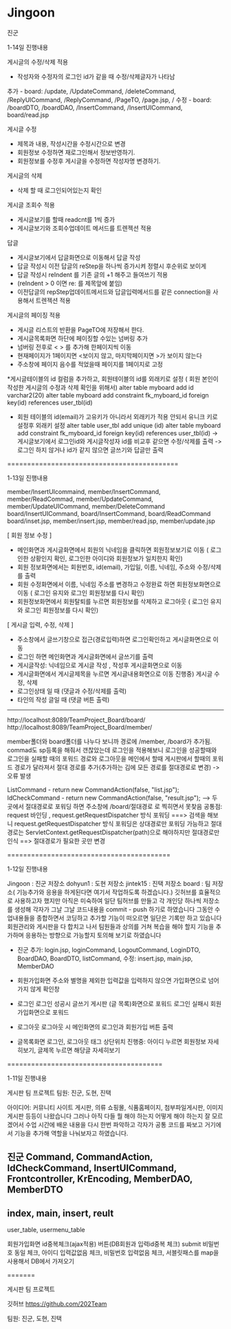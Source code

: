 # Jingoon
진군

1-14일 진행내용

게시글의 수정/삭제 적용
- 작성자와 수정자의 로그인 id가 같을 때 수정/삭제글자가 나타남

추가 - board: /update, /UpdateCommand, /deleteCommand, /ReplyUICommand, /ReplyCommand, /PageTO, /page.jsp, /
수정 - board: /boardDTO, /boardDAO, /InsertCommand, /InsertUICommand, board/read.jsp

게시글 수정
- 제목과 내용, 작성시간을 수정시간으로 변경
- 회원정보 수정하면 재로그인해서 정보반영하기.
- 회원정보를 수정후 게시글을 수정하면 작성자명 변경하기. 

게시글의 삭제
- 삭제 할 때 로그인되어있는지 확인

게시글 조회수 적용
- 게시글보기를 할때 readcnt를 1씩 증가
- 게시글보기와 조회수업데이트 메서드를 트렌젝션 적용

답글
- 게시글보기에서 답글화면으로 이동해서 답글 작성
- 답글 작성시 이전 답글의 reStep을 하나씩 증가시켜 정렬시 후순위로 보이게
- 답글 작성시 reIndent 를 기존 글의 +1 해주고 들여쓰기 적용
- (reIndent > 0 이면 re: 를 제목앞에 붙임)
- 이전답글의 repStep업데이트메서드와 답글입력메서드를 같은 connection을 사용해서 트렌젝션 적용

게시글의 페이징 적용
- 게시글 리스트의 반환을 PageTO에 저장해서 한다.
- 게시글목록화면 하단에 페이징할 수있는 넘버링 추가
- 넘버링 전후로 < > 를 추가해 한페이지씩 이동
- 현재페이지가 1페이지면 <보이지 않고, 마지막페이지면 >가 보이지 않는다
- 주소창에 페이지 음수를 적었을때 페이지를 1페이지로 고정

*게시글테이블의 id 컬럼을 추가하고, 회원테이블의 id를 외래키로 설정
( 회원 본인이 작성한 게시글의 수정과 삭제 확인을 위해서)
alter table myboard add id varchar2(20)
alter table myboard add constraint fk_myboard_id foreign key(id) references user_tbl(id)
* 회원 테이블의 id(email)가 고유키가 아니라서 외래키가 적용 안되서 유니크 키로 설정후 외래키 설정
alter table user_tbl add unique (id)
alter table myboard add constraint fk_myboard_id foreign key(id) references user_tbl(id)
-> 게시글보기에서 로그인id와 게시글작성자 id를 비교후 같으면 수정/삭제를 출력
-> 로그인 하지 않거나 id가 같지 않으면 글쓰기와 답글만 출력

===========================================

1-13일 진행내용

member/InsertUIcommaind, member/InsertCommand, member/ReadCommad, member/UpdateCommand, member/UpdateUICommand, member/DeleteCommand
board/InsertUICommand, board/InsertCommand, board/ReadCommand
board/inset.jsp, member/insert.jsp, member/read.jsp, member/update.jsp 

[ 회원 정보 수정 ]
- 메인화면과 게시글화면에서 회원의 닉네임을 클릭하면 회원정보보기로 이동
 ( 로그인한 상황인지 확인, 로그인한 아이디와 회원정보가 일치한지 확인)
- 회원 정보화면에서는 회원번호, id(email), 가입일, 이름, 닉네임, 주소와 수정/삭제를  출력
- 회원 수정화면에서 이름, 닉네임 주소를 변경하고 수정완료 하면 회원정보화면으로 이동
 ( 로그인 유지와 로그인 회원정보를 다시 확인)
- 회원정보화면에서 회원탈퇴를 누르면 회원정보를 삭제하고 로그아웃
 ( 로그인 유지와 로그인 회원정보를 다시 확인)

[ 게시글 입력, 수정, 삭제 ]
- 주소창에서 글쓰기창으로 접근(경로입력)하면 로그인확인하고 게시글화면으로 이동
- 로그인 하면 메인화면과 게시글화면에서 글쓰기를 출력 
- 게시글작성: 닉네임으로 게시글 작성 , 작성후 게시글화면으로 이동
- 게시글화면에서 게시글제목을 누르면 게시글내용화면으로 이동
진행중) 게시글 수정, 삭제
 - 로그인상태 일 때 (댓글과 수정/삭제를 출력)
 - 타인의  작성 글일 때 (댓글 버튼 출력)

--------
http://localhost:8089/TeamProject_Board/board/
http://localhost:8089/TeamProject_Board/member/

member폴더와 board폴더를 나누다 보니까 경로에 /member, /board가 추가됨.
commad도 sp등록을 해줘서 갠찮았는데 로그인을 적용해보니 로그인을 성공할때와 로그인을 실패할 때의 포워드 경로와 로그아웃을 메인에서 할때 게시판에서 할때의 포워드 경로가 달라져서 절대 경로를 추가(추가하는 김에 모든 경로를 절대경로로 변경) -> 오류 발생

ListCommand - return new CommandAction(false, "list.jsp");
IdCheckCommand - return new CommandAction(false, "result.jsp");
--> 두 곳에서 절대경로로 포워딩 하면 주소창에 /board/절대경로 로 찍히면서 못찾음
공통점: request 바인딩 , request.getRequestDispatcher 방식 포워딩
===> 검색을 해보니 request.getRequestDispatcher 방식 포워딩은 상대경로만 포워딩 가능하고
절대경로는 ServletContext.getRequestDispatcher(path)으로 해야하지만 절대경로만 인식
==> 절대경로가 필요한 곳만 변경

=========================================

1-12일 진행내용

Jingoon : 진군 저장소 
dohyun1 : 도현 저장소
jintek15 : 진택 저장소
board : 팀 저장소( 기능추가와 응용을 하게된다면 여기서 작업하도록 하겠습니다.)
깃허브를 효율적으로 사용하고자 했지만 아직은 미숙하여 일단 팀허브를 만들고
각 개인당 하나씩 저장소를 생성해 각자가 그날 그날 코드내용을 commit - push 하기로 하였습니다
그동안 수업내용들을 종합하면서 코딩하고 추가할 기능이 떠오르면 일단은 기록만 하고 있습니다
회원관리와 게시판을 다 합치고 나서 팀원들과 상의를 거쳐 복습을 해야 할지 기능을 추가하며 응용하는 방향으로 가능할지 토의해 보기로 하였습니다

- 진군
추가: login.jsp, loginCommand, LogoutCommand, LoginDTO, BoardDAO, BoardDTO, listCommand, 
수정: insert.jsp, main.jsp, MemberDAO 

- 회원가입화면
주소와 별명을 제외한 입력값을 입력하지 않으면 가입화면으로 넘어가지 않게 확인창
- 로그인
로그인 성공시 글쓰기 게시판 (글 목록)화면으로 포워드
로그인 실패시 회원가입화면으로 포워드
- 로그아웃
로그아웃 시 메인화면의 로그인과 회원가입 버튼 출력
- 글목록화면
로그인, 로그아웃 태그 상단위치
진행중: 아이디 누르면 회원정보 자세히보기, 글제목 누르면 해당글 자세히보기

=======================================

1-11일 진행내용

게시판 팀 프로젝트
팀원: 진군, 도현, 진택

아이디어:
커뮤니티 사이트 게시판, 의류 쇼핑몰, 식품홈페이지, 첨부파일게시판, 이미지게시판 등등이 나왔습니다
그러나 아직 다들 뭘 해야 하는지 어떻게 해야 하는지 잘 모르겠어서 수업 시간에 배운 내용을 다시 한번 파악하고 각자가 공통 코드를 짜보고 거기에서 기능을 추가해 역할을 나눠보자고 하였습니다.

진군
Command, CommandAction, IdCheckCommand, InsertUICommand, Frontcontroller, KrEncoding, MemberDAO, MemberDTO
-
index, main, insert, reult
-
user_table, usermenu_table

회원가입화면
id중복체크(ajax적용) 버튼(DB회원과 입력id중복 체크)
submit 비밀번호 동일 체크, 아이디 입력값없음 체크, 비밀번호 입력없음 체크,
서블릿패스를 map을 사용해서 DB에서 가져오기



=======


게시판 팀 프로젝트

깃허브 https://github.com/202Team

팀원: 진군, 도현, 진택

